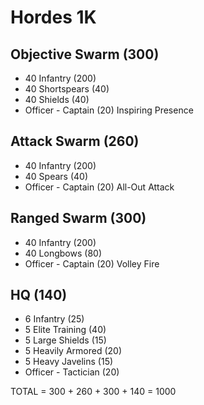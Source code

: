 # Hordes 1K

## Objective Swarm (300)

- 40 Infantry (200)
- 40 Shortspears (40)
- 40 Shields (40)
- Officer - Captain (20) Inspiring Presence

## Attack Swarm (260)

- 40 Infantry (200)
- 40 Spears (40)
- Officer - Captain (20) All-Out Attack

## Ranged Swarm (300)

- 40 Infantry (200)
- 40 Longbows (80)
- Officer - Captain (20) Volley Fire

## HQ (140)

- 6 Infantry (25)
- 5 Elite Training (40)
- 5 Large Shields (15)
- 5 Heavily Armored (20)
- 5 Heavy Javelins (15)
- Officer - Tactician (20)

TOTAL = 300 + 260 + 300 + 140 = 1000
